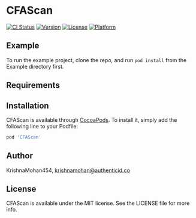 # CFAScan

[![CI Status](https://img.shields.io/travis/KrishnaMohan454/CFAScan.svg?style=flat)](https://travis-ci.org/KrishnaMohan454/CFAScan)
[![Version](https://img.shields.io/cocoapods/v/CFAScan.svg?style=flat)](https://cocoapods.org/pods/CFAScan)
[![License](https://img.shields.io/cocoapods/l/CFAScan.svg?style=flat)](https://cocoapods.org/pods/CFAScan)
[![Platform](https://img.shields.io/cocoapods/p/CFAScan.svg?style=flat)](https://cocoapods.org/pods/CFAScan)

## Example

To run the example project, clone the repo, and run `pod install` from the Example directory first.

## Requirements

## Installation

CFAScan is available through [CocoaPods](https://cocoapods.org). To install
it, simply add the following line to your Podfile:

```ruby
pod 'CFAScan'
```

## Author

KrishnaMohan454, krishnamohan@authenticid.co

## License

CFAScan is available under the MIT license. See the LICENSE file for more info.
